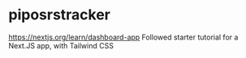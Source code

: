 # piposrstracker
https://nextjs.org/learn/dashboard-app
Followed starter tutorial for a Next.JS app, with Tailwind CSS
